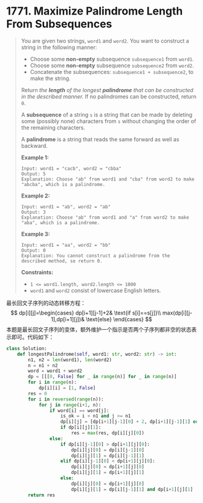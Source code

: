 # 1771. Maximize Palindrome Length From Subsequences

> You are given two strings, `word1` and `word2`. You want to construct a string in the following manner:
>
> - Choose some **non-empty** subsequence `subsequence1` from `word1`.
> - Choose some **non-empty** subsequence `subsequence2` from `word2`.
> - Concatenate the subsequences: `subsequence1 + subsequence2`, to make the string.
>
> Return *the **length** of the longest **palindrome** that can be constructed in the described manner.* If no palindromes can be constructed, return `0`.
>
> A **subsequence** of a string `s` is a string that can be made by deleting some (possibly none) characters from `s` without changing the order of the remaining characters.
>
> A **palindrome** is a string that reads the same forward as well as backward.
>
>  
>
> **Example 1:**
>
> ```
> Input: word1 = "cacb", word2 = "cbba"
> Output: 5
> Explanation: Choose "ab" from word1 and "cba" from word2 to make "abcba", which is a palindrome.
> ```
>
> **Example 2:**
>
> ```
> Input: word1 = "ab", word2 = "ab"
> Output: 3
> Explanation: Choose "ab" from word1 and "a" from word2 to make "aba", which is a palindrome.
> ```
>
> **Example 3:**
>
> ```
> Input: word1 = "aa", word2 = "bb"
> Output: 0
> Explanation: You cannot construct a palindrome from the described method, so return 0.
> ```
>
>  
>
> **Constraints:**
>
> - `1 <= word1.length, word2.length <= 1000`
> - `word1` and `word2` consist of lowercase English letters.

最长回文子序列的动态转移方程：
$$
dp[i][j]=\begin{cases}
dp[i+1][j-1]+2& \text{if s[i]==s[j]}\\
max(dp[i][j-1],dp[i+1][j])& \text{else}
\end{cases}
$$
本题是最长回文子序列的变体，额外维护一个指示是否两个子序列都非空的状态表示即可。代码如下：

```python
class Solution:
    def longestPalindrome(self, word1: str, word2: str) -> int:
        n1, n2 = len(word1), len(word2)
        n = n1 + n2
        word = word1 + word2
        dp = [[[0, False] for _ in range(n)] for _ in range(n)]
        for i in range(n):
            dp[i][i] = [1, False]
        res = 0
        for i in reversed(range(n)):
            for j in range(i+1, n):
                if word[i] == word[j]:
                    is_ok = i < n1 and j >= n1
                    dp[i][j] = [dp[i+1][j-1][0] + 2, dp[i+1][j-1][1] or is_ok]
                    if dp[i][j][1]:
                        res = max(res, dp[i][j][0])
                else:
                    if dp[i][j-1][0] > dp[i+1][j][0]:
                        dp[i][j][0] = dp[i][j-1][0]
                        dp[i][j][1] = dp[i][j-1][1]
                    elif dp[i][j-1][0] < dp[i+1][j][0]:
                        dp[i][j][0] = dp[i+1][j][0]
                        dp[i][j][1] = dp[i+1][j][1]
                    else:
                        dp[i][j][0] = dp[i+1][j][0]
                        dp[i][j][1] = dp[i][j-1][1] and dp[i+1][j][1]
        return res
```

